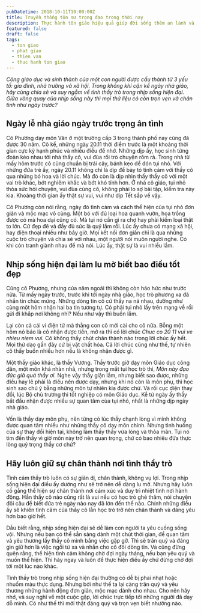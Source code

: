 ```yaml
---
pubDatetime: 2018-10-11T10:00:00Z
title: Truyền thống tôn sư trọng đạo trong thời nay
description: Thực hành tôn giáo hiệu quả giúp đời sống thêm an lành và hạnh phúc, giác ngộ nhiều điều hữu ích để đem lại năng lượng tích cực cho bản thân, và giá trị đẹp cho cộng đồng.
featured: false
draft: false
tags:
  - ton giao
  - phat giao
  - thien van
  - thuc hanh ton giao
---
```


_Công giáo dục và sinh thành của một con người được cấu thành từ 3 yếu tố: gia đình, nhà trường và xã hội. Trong không khí cận kề ngày nhà giáo, hãy cùng chia sẻ và suy ngẫm về tình thầy trò trong nhịp sống hiện đại. Giữa vòng quay của nhịp sống này thì mọi thứ liệu có còn trọn vẹn và chân tình như ngày trước?_

## Ngày lễ nhà giáo ngày trước trọng ân tình

Cô Phương dạy môn Văn ở một trường cấp 3 trong thành phố nay cũng đã được 30 năm. Cô kể, những ngày 20.11 thời điểm trước là một khoảng thời gian cực kỳ hạnh phúc và nhiều điều để nhớ. Những dịp ấy, học sinh từng đoàn kéo nhau tới nhà thầy cô, vui đùa rồi trò chuyện rôm rả. Trong nhà từ mấy hôm trước cô cũng chuẩn bị trái cây, bánh kẹo để đón tụi nhỏ. Với những đứa trẻ ấy, ngày 20.11 không chỉ là dịp để bày tỏ tình cảm với thầy cô qua những bó hoa và lời chúc. Mà đó còn là dịp nhìn thấy thầy cô với một vai trò khác, bớt nghiêm khắc và bớt khó tính hơn. Ở nhà cô giáo, tụi nhỏ thỏa sức hỏi chuyện, vui đùa cùng cô, không phải lo sợ bài tập, kiểm tra này kia. Khoảng thời gian ấy thật sự vui, vui như dịp Tết sắp về vậy.

Cô Phương còn nói rằng, ngày đó tình cảm và cách thể hiện của tụi nhỏ đơn giản và mộc mạc vô cùng. Một bó với đủ loại hoa quanh vườn, hoa trồng được có mà hoa dại cũng có. Mà tụi nó cần gì ra chợ hay phải kiếm loại thật to lớn. Cứ đẹp đẽ và đầy đủ sức là quý lắm rồi. Lúc ấy chưa có mạng xã hội, hay điện thoại nhiều như bây giờ. Mọi kết nối đơn giản chỉ là qua những cuộc trò chuyện và chia sẻ với nhau, một người nói muôn người nghe. Có khi còn tranh giành nhau để mà nói. Lúc ấy, thật sự là vui nhiều lắm.

## Nhịp sống hiện đại làm lu mờ biết bao điều tốt đẹp

Cũng cô Phương, nhưng của năm ngoái thì không còn háo hức như trước nữa. Từ mấy ngày trước, trước khi tới ngày nhà giáo, học trò phương xa đã nhắn tin chúc mừng. Những dòng tin cô cứ thấy na ná nhau, dường như cùng một hôm nhận hai ba tin tương tự. Có phải tụi nhỏ lấy trên mạng về rồi gửi đi khắp nơi không nhỉ? Nếu như vậy thì buồn lắm.

Lại còn cả cái ví điện tử mà thằng con cô mới cài cho cô nữa. Bỗng một hôm nó báo là cô nhận được tiền, mở ra thì có lời chúc _Chuc co 20 11 vui ve nhieu niem vui._ Cô không thấy chút chân thành nào trong lời chúc ấy hết. Mọi thứ dạo gần đây cứ bị vật chất hóa. Cả lời chúc cũng như thế, tự nhiên cô thấy buồn nhiều hơn nếu là không nhận được gì.

Một thầy giáo khác, là thầy Vương. Thầy trước giờ dạy môn Giáo dục công dân, một môn khá nhàn nhã, nhưng trong mắt tụi học trò thì, _Môn này đạo đức giả quá thầy ơi._ Nghe vậy thầy giận lắm, nhưng biết sao được, những điều hay lẽ phải là điều nên được dạy, nhưng khi nó còn là môn phụ, thì học sinh sao chú ý bằng những môn tự nhiên kia được chứ. Và rồi cục diện thay đổi, lúc Bộ chủ trương thi tốt nghiệp có môn Giáo dục. Kể từ ngày ấy thầy bắt đầu nhận được nhiều sự quan tâm của tụi nhỏ, nhất là những dịp ngày nhà giáo.

Vốn là thầy dạy môn phụ, nên từng có lúc thầy chạnh lòng vì mình không được quan tâm nhiều như những thầy cô dạy môn chính. Nhưng tình huống của sự thay đổi hiện tại, không làm thầy thấy vừa lòng và thỏa mãn. Tụi nó tìm đến thầy vì giờ môn này trở nên quan trọng, chứ có bao nhiêu đứa thực lòng quý trọng thầy cơ chứ?

## Hãy luôn giữ sự chân thành nơi tình thầy trò

Tình cảm thầy trò luôn có sự giản dị, chân thành, không vụ lợi. Trong nhịp sống hiện đại điều ấy dường như sẽ trở nên dễ dàng lu mờ. Nhưng hãy luôn cố gắng thể hiện sự chân thành nơi cảm xúc và duy trì nhiệt tình nơi hành động. Hẳn thầy cô nào cũng rất là vui nếu có học trò ghé thăm, nói chuyện đôi câu để biết đứa trẻ ngày nào nay đã lớn đến thế nào. Chính những điều ấy sẽ khiến tình cảm của thầy cô lẫn học trò trở nên chân thành và đáng yêu hơn bao giờ hết.

Dẫu biết rằng, nhịp sống hiện đại sẽ dễ làm con người ta yêu cuồng sống vội. Nhưng nếu bạn có thể sẵn sàng dành một chút thời gian, để quan tâm và yêu thương lấy thầy cô mình bằng việc gặp gỡ. Thì sẽ trân quý và đáng gìn giữ hơn là việc ngồi từ xa và nhắn cho cô đôi dòng tin. Và cũng đừng quên rằng, thể hiện tình cảm không chờ đợi ngày tháng, nếu bạn yêu quý và muốn thể hiện. Thì hãy ngay và luôn để thực hiện điều ấy chứ đừng chờ đợi tới một lúc nào khác.

Tình thầy trò trong nhịp sống hiện đại thường có dễ bị phai nhạt hoặc nhuốm màu thực dụng. Nhưng bởi như thế ta lại càng trân quý và yêu thương những hành động đơn giản, mộc mạc dành cho nhau. Cho nên hãy nhớ, và suy nghĩ về một cuộc gặp, lời chúc trực tiếp tới những người đã dạy dỗ mình. Có như thế thì mới thật đáng quý và trọn vẹn biết nhường nào.
